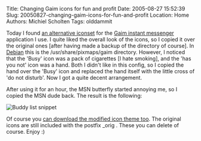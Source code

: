 Title: Changing Gaim icons for fun and profit
Date: 2005-08-27 15:52:39
Slug: 20050827-changing-gaim-icons-for-fun-and-profit
Location: Home
Authors: Michiel Scholten
Tags: olddammit

<p>Today I found <a href="http://www.gnome-look.org/content/show.php?content=22348">an alternative iconset</a> for the <a href="http://gaim.sourceforge.net/">Gaim instant messenger</a> application I use. I quite liked the overall look of the icons, so I copied it over the original ones [after having made a backup of the directory of course]. In <a href="http://www.debian.org/">Debian</a> this is the /usr/share/pixmaps/gaim directory. However, I noticed that the 'Busy' icon was a pack of cigarettes [I hate smoking], and the 'has you not' icon was a hand. Both I didn't like in this config, so I copied the hand over the 'Busy' icon and replaced the hand itself with the little cross of 'do not disturb'. Now I got a quite decent arrangement.</p>

<p>After using it for an hour, the MSN butterfly started annoying me, so I copied the MSN dude back. The result is the following:</p>

<p><img src="/~mbscholt/images/content/20050827_gaim_icons_small.png" alt="Buddy list snippet" /></p>

<p>Of course you <a href="/files/gaim_iconset_modified.tar.bz2">can download the modified icon theme too</a>. The original icons are still included with the postfix _orig . These you can delete of course. Enjoy :)</p>